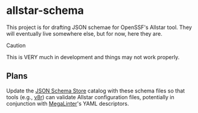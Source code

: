 # allstar-schema

This project is for drafting JSON schemae for OpenSSF's Allstar tool.  They will
eventually live somewhere else, but for now, here they are.

> [!CAUTION]
> This is VERY much in development and things may not work properly.

## Plans

Update the [JSON Schema Store](https://schemastore.org/) catalog with these
schema files so that tools (e.g., [v8r](https://github.com/chris48s/v8r/)) can
validate Allstar configuration files, potentially in conjunction with
[MegaLinter](https://megalinter.io/)'s YAML descriptors.
